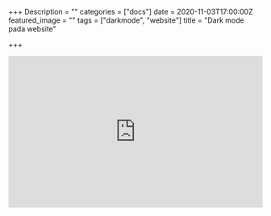 +++
Description = ""
categories = ["docs"]
date = 2020-11-03T17:00:00Z
featured_image = ""
tags = ["darkmode", "website"]
title = "Dark mode pada website"

+++
<iframe width="100%" height="300px" src="https://fajaragngn.github.io/simple-dark-mode/" title="p" frameborder="0" allowfullscreen></iframe>